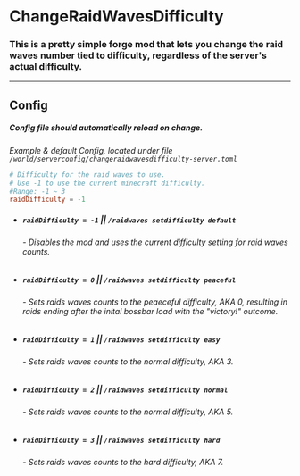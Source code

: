 # ChangeRaidWavesDifficulty

### This is a pretty simple forge mod that lets you change the raid waves number tied to difficulty, regardless of the server's actual difficulty.
** **

## Config


##### Config file should automatically reload on change. 

*Example & default Config, located under file `/world/serverconfig/changeraidwavesdifficulty-server.toml`*

```toml
# Difficulty for the raid waves to use.
# Use -1 to use the current minecraft difficulty.
#Range: -1 ~ 3
raidDifficulty = -1
```
- ##### `raidDifficulty = -1` || `/raidwaves setdifficulty default`
  ###### - Disables the mod and uses the current difficulty setting for raid waves counts.
- ##### `raidDifficulty = 0` || `/raidwaves setdifficulty peaceful`
  ###### - Sets raids waves counts to the peaeceful difficulty, AKA 0, resulting in raids ending after the inital bossbar load with the "victory!" outcome.
- ##### `raidDifficulty = 1` || `/raidwaves setdifficulty easy`
  ###### - Sets raids waves counts to the normal difficulty, AKA 3.
- ##### `raidDifficulty = 2` || `/raidwaves setdifficulty normal`
  ###### - Sets raids waves counts to the normal difficulty, AKA 5.
- ##### `raidDifficulty = 3` || `/raidwaves setdifficulty hard`
  ###### - Sets raids waves counts to the hard difficulty, AKA 7.
